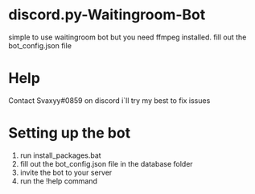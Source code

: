 # discord.py-Waitingroom-Bot

simple to use waitingroom bot but you need ffmpeg installed. fill out the bot_config.json file

# Help

Contact Svaxyy#0859 on discord i`ll try my best to fix issues

# Setting up the bot

1. run install_packages.bat
2. fill out the bot_config.json file in the database folder
3. invite the bot to your server
4. run the !help command
